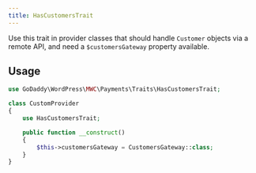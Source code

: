 ```yaml
---
title: HasCustomersTrait
---
```


Use this trait in provider classes that should handle `Customer` objects via a remote API, and need a `$customersGateway` property available.

## Usage
```php
use GoDaddy\WordPress\MWC\Payments\Traits\HasCustomersTrait;

class CustomProvider
{
    use HasCustomersTrait;

    public function __construct()
    {
        $this->customersGateway = CustomersGateway::class;
    }
}
```